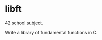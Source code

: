 # libft

42 school [subject](https://cdn.intra.42.fr/pdf/pdf/13326/en.subject.pdf).

Write a library of fundamental functions in C.
